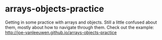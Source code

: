 arrays-objects-practice
=======================

Getting in some practice with arrays and objects. Still a little confused about them, mostly about how to navigate through them.
Check out the example: http://joe-vanleeuwen.github.io/arrays-objects-practice

